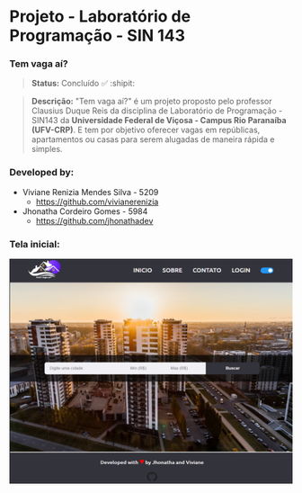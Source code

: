# Projeto - Laboratório de Programação - SIN 143 

### Tem vaga aí?
>**Status:** Concluído :white_check_mark: :shipit:

>**Descrição:** "Tem vaga aí?" é um projeto proposto pelo professor Clausius Duque Reis da disciplina de Laboratório de Programação - SIN143 da **Universidade Federal de Viçosa - Campus Rio Paranaíba (UFV-CRP)**. E tem por objetivo oferecer vagas em repúblicas, apartamentos ou casas para serem alugadas de maneira rápida e simples.

### Developed by:
* Viviane Renizia Mendes Silva - 5209
  * https://github.com/vivianerenizia
* Jhonatha Cordeiro Gomes - 5984
  * https://github.com/jhonathadev

### Tela inicial:
<img src="https://github.com/jhonathadev/Projeto-SIN-143/blob/master/imgs/img-1.png" height="400" width="700">
